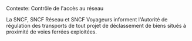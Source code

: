 Contexte: Contrôle de l'accès au réseau

La SNCF, SNCF Réseau et SNCF Voyageurs informent l'Autorité de régulation des transports de tout projet de déclassement de biens situés à proximité de voies ferrées exploitées.